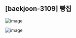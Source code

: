 ## [baekjoon-3109] 빵집

![image](https://user-images.githubusercontent.com/22045163/108316208-efe08500-71ff-11eb-8b66-d29e1e2b98dc.png)

![image](https://user-images.githubusercontent.com/22045163/108316234-fc64dd80-71ff-11eb-931e-fc309352fffe.png)
